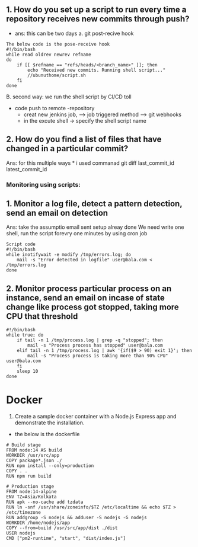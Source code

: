 ## 1. How do you set up a script to run every time a repository receives new commits through push?

* ans: this can be two days
    a. git post-recive hook
```
The below code is the pose-receive hook
#!/bin/bash
while read oldrev newrev refname
do
    if [[ $refname == "refs/heads/<branch_name>" ]]; then
        echo "Received new commits. Running shell script..."
        //ubunuthome/script.sh
    fi
done
```
  B. second way: we run the shell script by CI/CD toll
  * code push to remote -repository
    * creat new jenkins job, --> job triggered method --> git webhooks
     * in the excute shell -> specify the shell script name 
     
    
 ## 2. How do you find a list of files that have changed in a particular commit?
 Ans: for this multiple ways
     * i used commanad git diff last_commit_id latest_commit_id
     
 ### Monitoring using scripts:

## 1. Monitor a log file, detect a pattern detection, send an email on detection
Ans: take the assumptio email sent setup alreay done
  We need write one shell, run the script forevry one minutes by using cron job

```
Script code
#!/bin/bash
while inotifywait -e modify /tmp/errors.log; do
    mail -s "Error detected in logfile" user@bala.com < /tmp/errors.log
done
```
## 2. Monitor process particular process on an instance, send an email on incase of state change like process got stopped, taking more CPU that threshold
```
#!/bin/bash
while true; do
    if tail -n 1 /tmp/process.log | grep -q "stopped"; then
        mail -s "Process process has stopped" user@bala.com
    elif tail -n 1 /tmp/process.log | awk '{if($9 > 90) exit 1}'; then
        mail -s "Process process is taking more than 90% CPU" user@bala.com
    fi
    sleep 10
done
```

# Docker

1. Create a sample docker container with a Node.js Express app and demonstrate the installation.
* the below is the dockerfile
```
# Build stage
FROM node:14 AS build
WORKDIR /usr/src/app
COPY package*.json ./
RUN npm install --only=production
COPY . .
RUN npm run build

# Production stage
FROM node:14-alpine
ENV TZ=Asia/Kolkata
RUN apk --no-cache add tzdata
RUN ln -snf /usr/share/zoneinfo/$TZ /etc/localtime && echo $TZ > /etc/timezone
RUN addgroup -S nodejs && adduser -S nodejs -G nodejs
WORKDIR /home/nodejs/app
COPY --from=build /usr/src/app/dist ./dist
USER nodejs
CMD ["pm2-runtime", "start", "dist/index.js"]
```
